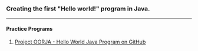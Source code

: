 ### Creating the first "Hello world!" program in Java.

---

#### Practice Programs

1. [Project OORJA - Hello World Java Program on GitHub](https://github.com/dbc2201/HelloWorld)
